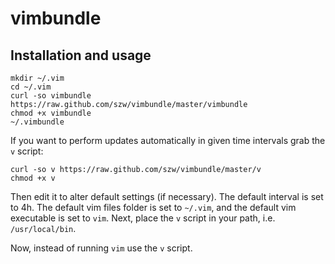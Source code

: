 vimbundle
=========

Installation and usage
----------------------

    mkdir ~/.vim
    cd ~/.vim
    curl -so vimbundle https://raw.github.com/szw/vimbundle/master/vimbundle
    chmod +x vimbundle
    ~/.vimbundle

If you want to perform updates automatically in given time intervals grab the `v` script:

    curl -so v https://raw.github.com/szw/vimbundle/master/v
    chmod +x v

Then edit it to alter default settings (if necessary). The default interval is set to 4h. The default
vim files folder is set to `~/.vim`, and the default vim executable is set to `vim`. Next, place the
`v` script in your path, i.e. `/usr/local/bin`.

Now, instead of running `vim` use the `v` script.

